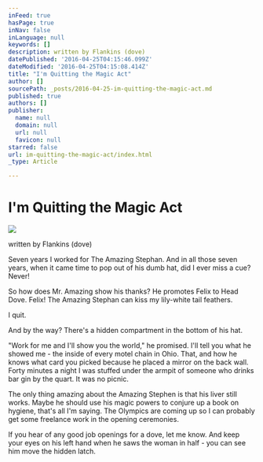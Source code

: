 ```yaml
---
inFeed: true
hasPage: true
inNav: false
inLanguage: null
keywords: []
description: written by Flankins (dove)
datePublished: '2016-04-25T04:15:46.099Z'
dateModified: '2016-04-25T04:15:08.414Z'
title: "I'm Quitting the Magic Act"
author: []
sourcePath: _posts/2016-04-25-im-quitting-the-magic-act.md
published: true
authors: []
publisher:
  name: null
  domain: null
  url: null
  favicon: null
starred: false
url: im-quitting-the-magic-act/index.html
_type: Article

---
```

# I'm Quitting the Magic Act
![](https://s3-us-west-2.amazonaws.com/the-grid-img/p/586595f64617a19972156caaa19a015bb8f7e931.jpg)

written by Flankins (dove)

Seven years I worked for The Amazing Stephan. And in all those seven years, when it came time to pop out of his dumb hat, did I ever miss a cue? Never! 

So how does Mr. Amazing show his thanks? He promotes Felix to Head Dove. Felix! The Amazing Stephan can kiss my lily-white tail feathers. 

I quit. 

And by the way? There's a hidden compartment in the bottom of his hat. 

"Work for me and I'll show you the world," he promised. I'll tell you what he showed me - the inside of every motel chain in Ohio. That, and how he knows what card you picked because he placed a mirror on the back wall. Forty minutes a night I was stuffed under the armpit of someone who drinks bar gin by the quart. It was no picnic. 

The only thing amazing about the Amazing Stephen is that his liver still works. Maybe he should use his magic powers to conjure up a book on hygiene, that's all I'm saying. The Olympics are coming up so I can probably get some freelance work in the opening ceremonies. 

If you hear of any good job openings for a dove, let me know. And keep your eyes on his left hand when he saws the woman in half - you can see him move the hidden latch.